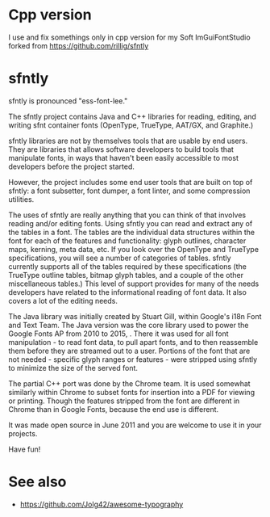 # Cpp version

I use and fix somethings only in cpp version for my Soft ImGuiFontStudio
forked from https://github.com/rillig/sfntly

# sfntly

sfntly is pronounced "ess-font-lee."

The sfntly project contains Java and C++ libraries for reading, editing, and writing sfnt container fonts (OpenType, TrueType, AAT/GX, and Graphite.)

sfntly libraries are not by themselves tools that are usable by end users. 
They are libraries that allows software developers to build tools that manipulate fonts, in ways that haven't been easily accessible to most developers before the project started.

However, the project includes some end user tools that are built on top of sfntly: 
a font subsetter, font dumper, a font linter, and some compression utilities.

The uses of sfntly are really anything that you can think of that involves reading and/or editing fonts. 
Using sfntly you can read and extract any of the tables in a font. 
The tables are the individual data structures within the font for each of the features and functionality: 
glyph outlines, character maps, kerning, meta data, etc. 
If you look over the OpenType and TrueType specifications, you will see a number of categories of tables. 
sfntly currently supports all of the tables required by these specifications (the TrueType outline tables, bitmap glyph tables, and a couple of the other miscellaneous tables.)
This level of support provides for many of the needs developers have related to the informational reading of font data. 
It also covers a lot of the editing needs.

The Java library was initially created by Stuart Gill, within Google's i18n Font and Text Team.
The Java version was the core library used to power the Google Fonts AP from 2010 to 2015, .
There it was used for all font manipulation - to read font data, to pull apart fonts, and to then reassemble them before they are streamed out to a user. 
Portions of the font that are not needed - specific glyph ranges or features - were stripped using sfntly to minimize the size of the served font. 

The partial C++ port was done by the Chrome team.
It is used somewhat similarly within Chrome to subset fonts for insertion into a PDF for viewing or printing. 
Though the features stripped from the font are different in Chrome than in Google Fonts, because the end use is different.

It was made open source in June 2011 and you are welcome to use it in your projects.

Have fun!

# See also

* https://github.com/Jolg42/awesome-typography
